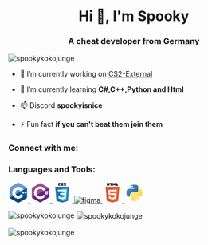<h1 align="center">Hi 👋, I'm Spooky</h1>
<h3 align="center">A cheat developer from Germany</h3>

<p align="left"> <img src="https://komarev.com/ghpvc/?username=spookykokojunge&label=Profile%20views&color=0e75b6&style=flat" alt="spookykokojunge" /> </p>

- 🔭 I’m currently working on [CS2-External](https://github.com/spookykokojunge/CS2-External)

- 🌱 I’m currently learning **C#,C++,Python and Html**

- 📫 Discord **spookyisnice**

- ⚡ Fun fact **if you can't beat them join them**

<h3 align="left">Connect with me:</h3>
<p align="left">
</p>

<h3 align="left">Languages and Tools:</h3>
<p align="left"> <a href="https://www.w3schools.com/cpp/" target="_blank" rel="noreferrer"> <img src="https://raw.githubusercontent.com/devicons/devicon/master/icons/cplusplus/cplusplus-original.svg" alt="cplusplus" width="40" height="40"/> </a> <a href="https://www.w3schools.com/cs/" target="_blank" rel="noreferrer"> <img src="https://raw.githubusercontent.com/devicons/devicon/master/icons/csharp/csharp-original.svg" alt="csharp" width="40" height="40"/> </a> <a href="https://www.w3schools.com/css/" target="_blank" rel="noreferrer"> <img src="https://raw.githubusercontent.com/devicons/devicon/master/icons/css3/css3-original-wordmark.svg" alt="css3" width="40" height="40"/> </a> <a href="https://www.figma.com/" target="_blank" rel="noreferrer"> <img src="https://www.vectorlogo.zone/logos/figma/figma-icon.svg" alt="figma" width="40" height="40"/> </a> <a href="https://www.w3.org/html/" target="_blank" rel="noreferrer"> <img src="https://raw.githubusercontent.com/devicons/devicon/master/icons/html5/html5-original-wordmark.svg" alt="html5" width="40" height="40"/> </a> <a href="https://www.python.org" target="_blank" rel="noreferrer"> <img src="https://raw.githubusercontent.com/devicons/devicon/master/icons/python/python-original.svg" alt="python" width="40" height="40"/> </a> </p>

<p><img align="left" src="https://github-readme-stats.vercel.app/api/top-langs?username=spookykokojunge&show_icons=true&locale=en&layout=compact" alt="spookykokojunge" /></p>

<p>&nbsp;<img align="center" src="https://github-readme-stats.vercel.app/api?username=spookykokojunge&show_icons=true&locale=en" alt="spookykokojunge" /></p>

<p><img align="center" src="https://github-readme-streak-stats.herokuapp.com/?user=spookykokojunge&" alt="spookykokojunge" /></p>

